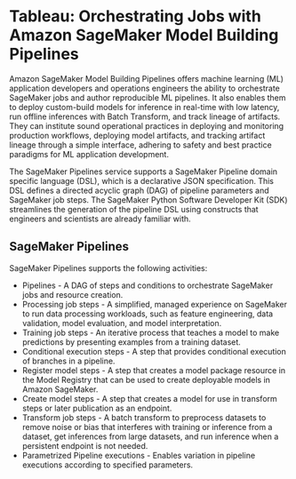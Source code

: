 # Tableau: Orchestrating Jobs with Amazon SageMaker Model Building Pipelines

Amazon SageMaker Model Building Pipelines offers machine learning (ML) application developers and operations engineers the ability to orchestrate SageMaker jobs and author reproducible ML pipelines. It also enables them to deploy custom-build models for inference in real-time with low latency, run offline inferences with Batch Transform, and track lineage of artifacts. They can institute sound operational practices in deploying and monitoring production workflows, deploying model artifacts, and tracking artifact lineage through a simple interface, adhering to safety and best practice paradigms for ML application development.

The SageMaker Pipelines service supports a SageMaker Pipeline domain specific language (DSL), which is a declarative JSON specification. This DSL defines a directed acyclic graph (DAG) of pipeline parameters and SageMaker job steps. The SageMaker Python Software Developer Kit (SDK) streamlines the generation of the pipeline DSL using constructs that engineers and scientists are already familiar with.

## SageMaker Pipelines

SageMaker Pipelines supports the following activities:

* Pipelines - A DAG of steps and conditions to orchestrate SageMaker jobs and resource creation.
* Processing job steps - A simplified, managed experience on SageMaker to run data processing workloads, such as feature engineering, data validation, model evaluation, and model interpretation.
* Training job steps - An iterative process that teaches a model to make predictions by presenting examples from a training dataset.
* Conditional execution steps - A step that provides conditional execution of branches in a pipeline.
* Register model steps - A step that creates a model package resource in the Model Registry that can be used to create deployable models in Amazon SageMaker.
* Create model steps - A step that creates a model for use in transform steps or later publication as an endpoint.
* Transform job steps - A batch transform to preprocess datasets to remove noise or bias that interferes with training or inference from a dataset, get inferences from large datasets, and run inference when a persistent endpoint is not needed.
* Parametrized Pipeline executions - Enables variation in pipeline executions according to specified parameters.





